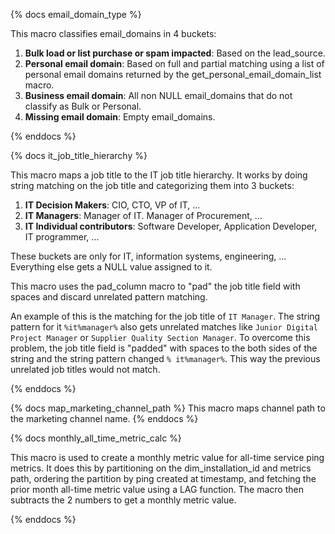 {% docs email_domain_type %}

This macro classifies email_domains in 4 buckets:

1. **Bulk load or list purchase or spam impacted**: Based on the lead_source.
1. **Personal email domain**: Based on full and partial matching using a list of personal email domains returned by the get_personal_email_domain_list macro.
1. **Business email domain**: All non NULL email_domains that do not classify as Bulk or Personal.
1. **Missing email domain**: Empty email_domains.

{% enddocs %}

{% docs it_job_title_hierarchy %}

This macro maps a job title to the IT job title hierarchy. It works by doing string matching on the job title and categorizing them into 3 buckets:

1. **IT Decision Makers**: CIO, CTO, VP of IT, ...
2. **IT Managers**: Manager of IT. Manager of Procurement, ...
3. **IT Individual contributors**: Software Developer, Application Developer, IT programmer, ...

These buckets are only for IT, information systems, engineering, ... Everything else gets a NULL value assigned to it.

This macro uses the pad_column macro to "pad" the job title field with spaces and discard unrelated pattern matching.

An example of this is the matching for the job title of `IT Manager`. The string pattern for it `%it%manager%` also gets unrelated matches like `Junior Digital Project Manager` or `Supplier Quality Section Manager`. To overcome this problem, the job title field is "padded" with spaces to the both sides of the string and the string pattern changed `% it%manager%`. This way the previous unrelated job titles would not match.

{% enddocs %}

{% docs map_marketing_channel_path %}
This macro maps channel path to the marketing channel name.
{% enddocs %}

{% docs monthly_all_time_metric_calc %}

This macro is used to create a monthly metric value for all-time service ping metrics. It does this by partitioning on the dim_installation_id and metrics path, ordering the partition by ping created at timestamp, and fetching the prior month all-time metric value using a LAG function. The macro then subtracts the 2 numbers to get a monthly metric value.

{% enddocs %}
